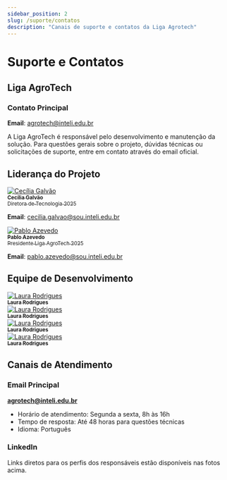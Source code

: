 ```yaml
---
sidebar_position: 2
slug: /suporte/contatos
description: "Canais de suporte e contatos da Liga Agrotech"
---
```


# Suporte e Contatos

## Liga AgroTech

### Contato Principal
**Email**: [agrotech@inteli.edu.br](mailto:agrotech@inteli.edu.br)

A Liga AgroTech é responsável pelo desenvolvimento e manutenção da solução. Para questões gerais sobre o projeto, dúvidas técnicas ou solicitações de suporte, entre em contato através do email oficial.

## Liderança do Projeto

<div style={{ display: 'flex', flexWrap: 'wrap', justifyContent: 'center', maxWidth: '100%', marginBottom: '2rem' }}>
  <div style={{ margin: 10, textAlign: 'center', width: '30%', minWidth: '200px', maxWidth: '250px' }}>
    <a href="https://www.linkedin.com/in/ceciliagalvaoo/">
      <img src={require("../../static/img/Cecilia.png").default} style={{ borderRadius: '10%', width: '100%' }} alt="Cecília Galvão" />
      <br />
      <sub><b>Cecília Galvão</b></sub>
      <br />
      <sub>Diretora de Tecnologia 2025</sub>
    </a>
    <p><strong>Email</strong>: <a href="mailto:cecilia.galvao@sou.inteli.edu.br">cecilia.galvao@sou.inteli.edu.br</a></p>
  </div>
  <div style={{ margin: 10, textAlign: 'center', width: '30%', minWidth: '200px', maxWidth: '250px' }}>
    <a href="https://www.linkedin.com/in/pabloazevedo/">
      <img src={require("../../static/img/Pablo.png").default} style={{ borderRadius: '10%', width: '100%' }} alt="Pablo Azevedo" />
      <br />
      <sub><b>Pablo Azevedo</b></sub>
      <br />
      <sub>Presidente Liga AgroTech 2025</sub>
    </a>
    <p><strong>Email</strong>: <a href="mailto:pablo.azevedo@sou.inteli.edu.br">pablo.azevedo@sou.inteli.edu.br</a></p>
  </div>
</div>

## Equipe de Desenvolvimento

<div style={{ display: 'flex', flexWrap: 'wrap', justifyContent: 'center', maxWidth: '100%' }}>
  <div style={{ margin: 10, textAlign: 'center', width: '20%', minWidth: '120px', maxWidth: '150px' }}>
    <a href="https://www.linkedin.com/in/laura-rodrigues31/">
      <img src={require("../../static/img/Laura.png").default} style={{ borderRadius: '10%', width: '100%' }} alt="Laura Rodrigues" />
      <br />
      <sub><b>Laura Rodrigues</b></sub>
    </a>
  </div>
  <div style={{ margin: 10, textAlign: 'center', width: '20%', minWidth: '120px', maxWidth: '150px' }}>
    <a href="https://www.linkedin.com/in/laura-rodrigues31/">
      <img src={require("../../static/img/Laura.png").default} style={{ borderRadius: '10%', width: '100%' }} alt="Laura Rodrigues" />
      <br />
      <sub><b>Laura Rodrigues</b></sub>
    </a>
  </div>
  <div style={{ margin: 10, textAlign: 'center', width: '20%', minWidth: '120px', maxWidth: '150px' }}>
    <a href="https://www.linkedin.com/in/laura-rodrigues31/">
      <img src={require("../../static/img/Laura.png").default} style={{ borderRadius: '10%', width: '100%' }} alt="Laura Rodrigues" />
      <br />
      <sub><b>Laura Rodrigues</b></sub>
    </a>
  </div>
  <div style={{ margin: 10, textAlign: 'center', width: '20%', minWidth: '120px', maxWidth: '150px' }}>
    <a href="https://www.linkedin.com/in/laura-rodrigues31/">
      <img src={require("../../static/img/Laura.png").default} style={{ borderRadius: '10%', width: '100%' }} alt="Laura Rodrigues" />
      <br />
      <sub><b>Laura Rodrigues</b></sub>
    </a>
  </div>
</div>

## Canais de Atendimento

### Email Principal
**[agrotech@inteli.edu.br](mailto:agrotech@inteli.edu.br)**
- Horário de atendimento: Segunda a sexta, 8h às 16h
- Tempo de resposta: Até 48 horas para questões técnicas
- Idioma: Português

### LinkedIn
Links diretos para os perfis dos responsáveis estão disponíveis nas fotos acima.